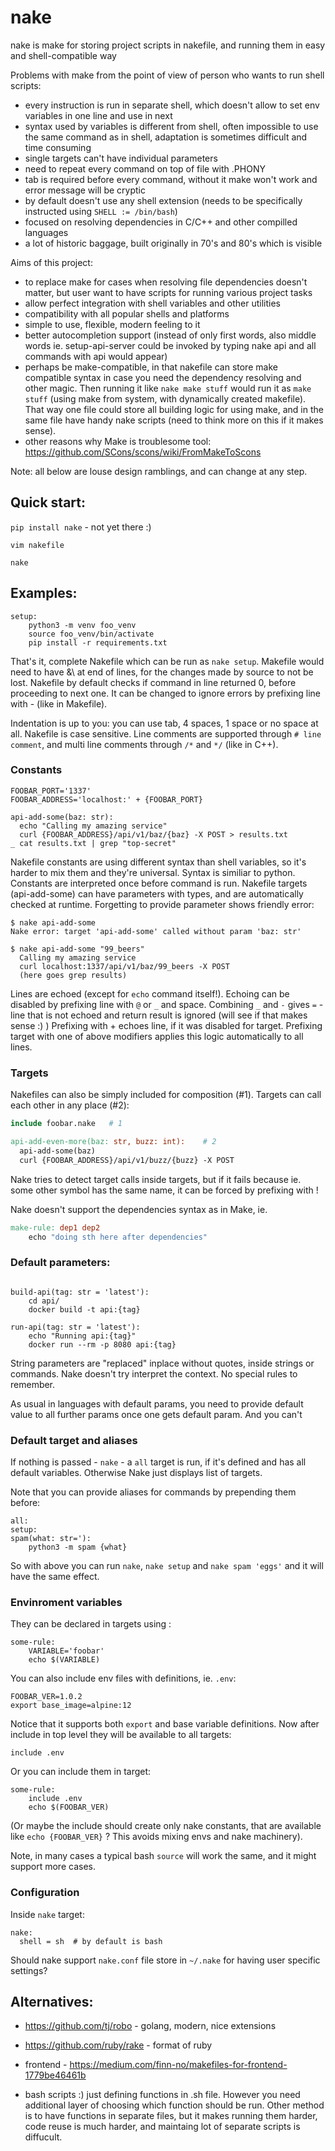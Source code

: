 # nake
nake is make for storing project scripts in nakefile, and running them in easy
and shell-compatible way

Problems with make from the point of view of person who wants to run shell scripts:
- every instruction is run in separate shell, which doesn't allow to set env 
  variables in one line and use in next
- syntax used by variables is different from shell, often impossible to use the same 
  command as in shell, adaptation is sometimes difficult and time consuming
- single targets can't have individual parameters
- need to repeat every command on top of file with .PHONY
- tab is required before every command, without it make won't work and error message
  will be cryptic 
- by default doesn't use any shell extension (needs to be specifically instructed
  using `SHELL := /bin/bash`)
- focused on resolving dependencies in C/C++ and other compilled languages
- a lot of historic baggage, built originally in 70's and 80's which is visible


Aims of this project:
- to replace make for cases when resolving file dependencies doesn't matter, but user want
  to have scripts for running various project tasks
- allow perfect integration with shell variables and other utilities
- compatibility with all popular shells and platforms
- simple to use, flexible, modern feeling to it
- better autocompletion support (instead of only first words, also middle words ie.
  setup-api-server could be invoked by typing nake api<tab> and all commands with api would appear) 
- perhaps be make-compatible, in that nakefile can store make compatible syntax in case
  you need the dependency resolving and other magic. Then running it like `nake make stuff`
  would run it as `make stuff` (using make from system, with dynamically created makefile). 
  That way one file could store all building logic for using make, and in the same file have 
  handy nake scripts (need to think more on this if it makes sense).
- other reasons why Make is troublesome tool: https://github.com/SCons/scons/wiki/FromMakeToScons

Note: all below are louse design ramblings, and can change at any step. 

## Quick start:

`pip install nake`  - not yet there :)

`vim nakefile`

`nake`


## Examples:

```
setup:
	python3 -m venv foo_venv
 	source foo_venv/bin/activate
 	pip install -r requirements.txt
```
That's it, complete Nakefile which can be run as `nake setup`. Makefile would
need to have &\ at end of lines, for the changes made by source to not be lost. 
Nakefile by default checks if command in line returned 0, before proceeding to
next one. It can be changed to ignore errors by prefixing line with - (like in Makefile).

Indentation is up to you: you can use tab, 4 spaces, 1 space or no space at all. 
Nakefile is case sensitive.
Line comments are supported through `# line comment`, and multi line comments
through `/*` and `*/` (like in C++).

### Constants

```
FOOBAR_PORT='1337'
FOOBAR_ADDRESS='localhost:' + {FOOBAR_PORT}

api-add-some(baz: str):
  echo "Calling my amazing service"
  curl {FOOBAR_ADDRESS}/api/v1/baz/{baz} -X POST > results.txt 
_ cat results.txt | grep "top-secret"
```
Nakefile constants are using different syntax than shell variables, so it's harder to mix them and they're 
universal. Syntax is similiar to python. Constants are interpreted once before command is run.
Nakefile targets (api-add-some) can have parameters with types, and are automatically checked at runtime.
Forgetting to provide parameter shows friendly error:

```
$ nake api-add-some
Nake error: target 'api-add-some' called without param 'baz: str'

$ nake api-add-some "99_beers"
  Calling my amazing service
  curl localhost:1337/api/v1/baz/99_beers -X POST
  (here goes grep results)
```
Lines are echoed (except for `echo` command itself!). Echoing can be disabled by
prefixing line with `@` or `_` and space. 
Combining `_` and `-` gives `=` - line that is not echoed and return result is ignored
(will see if that makes sense :) )
Prefixing with + echoes line, if it was disabled for target.
Prefixing target with one of above modifiers applies this logic automatically to all lines.

### Targets

Nakefiles can also be simply included for composition (#1). 
Targets can call each other in any place (#2):
```Makefile
include foobar.nake   # 1

api-add-even-more(baz: str, buzz: int):    # 2
  api-add-some(baz)
  curl {FOOBAR_ADDRESS}/api/v1/buzz/{buzz} -X POST
```
Nake tries to detect target calls inside targets, but if it fails because ie. some
other symbol has the same name, it can be forced by prefixing with !

Nake doesn't support the dependencies syntax as in Make, ie. 

```Makefile
make-rule: dep1 dep2
	echo "doing sth here after dependencies"
```

### Default parameters:

```

build-api(tag: str = 'latest'):
	cd api/
	docker build -t api:{tag}

run-api(tag: str = 'latest'):
	echo "Running api:{tag}"
	docker run --rm -p 8080 api:{tag}

```
String parameters are "replaced" inplace without quotes, inside strings or commands.
Nake doesn't try interpret the context. No special rules to remember.

As usual in languages with default params, you need to provide default value to
all further params once one gets default param. And you can't 


### Default target and aliases

If nothing is passed - `nake` - a `all` target is run, if it's defined and has
all default variables.
Otherwise Nake just displays list of targets.

Note that you can provide aliases for commands by prepending them before:

```
all:
setup:
spam(what: str='):
	python3 -m spam {what}
```

So with above you can run `nake`, `nake setup` and `nake spam 'eggs'` and it 
will have the same effect.


### Envinroment variables

They can be declared in targets using :

```
some-rule:
	VARIABLE='foobar'
	echo $(VARIABLE)
```

You can also include env files with definitions, ie. `.env`:

```
FOOBAR_VER=1.0.2
export base_image=alpine:12
```

Notice that it supports both `export` and base variable definitions. Now after include in top level they will be
available to all targets:

```
include .env
```
Or you can include them in target:

```
some-rule:
	include .env
	echo $(FOOBAR_VER)
```
(Or maybe the include should create only nake constants, that are available like
`echo {FOOBAR_VER}` ? This avoids mixing envs and nake machinery).


Note, in many cases a typical bash `source` will work the same, and it might support more cases. 

### Configuration

Inside `nake` target:

```
nake:
  shell = sh  # by default is bash

```

Should nake support `nake.conf` file store in `~/.nake` for having user specific
settings?


## Alternatives:

* https://github.com/tj/robo - golang, modern, nice extensions

* https://github.com/ruby/rake - format of ruby

* frontend - https://medium.com/finn-no/makefiles-for-frontend-1779be46461b

* bash scripts :) just defining functions in .sh file. However you need additional layer of choosing which function should be run. 
Other method is to have functions in separate files, but it makes running them harder, code reuse is much harder, and 
maintaing lot of separate scripts is diffucult.


